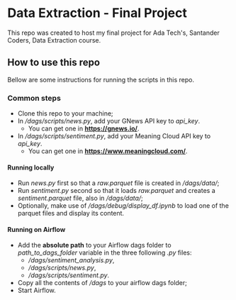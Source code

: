 # Data Extraction - Final Project
This repo was created to host my final project for Ada Tech's, Santander Coders, Data Extraction course.

## How to use this repo
Bellow are some instructions for running the scripts in this repo.

### Common steps
* Clone this repo to your machine;
* In */dags/scripts/news.py*, add your GNews API key to *api_key*.
    * You can get one in **https://gnews.io/**.
* In */dags/scripts/sentiment.py*, add your Meaning Cloud API key to *api_key*.
    * You can get one in **https://www.meaningcloud.com/**.

#### Running locally
* Run *news.py* first so that a *raw.parquet* file is created in */dags/data/*;
* Run *sentiment.py* second so that it loads *raw.parquet* and creates a *sentiment.parquet* file, also in */dags/data/*;
* Optionally, make use of */dags/debug/display_df.ipynb* to load one of the parquet files and display its content.

#### Running on Airflow
* Add the **absolute path** to your Airflow dags folder to *path_to_dags_folder* variable in the three following *.py* files:
    * */dags/sentiment_analysis.py*,
    * */dags/scripts/news.py*,
    * */dags/scripts/sentiment.py*.
* Copy all the contents of */dags* to your airflow dags folder;
* Start Airflow.